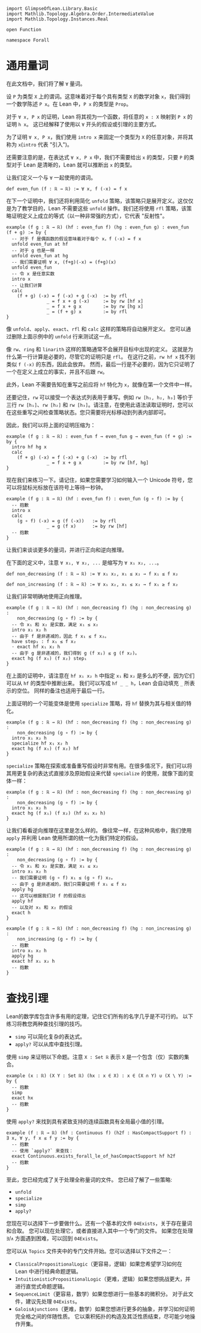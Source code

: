 ```lean
import GlimpseOfLean.Library.Basic
import Mathlib.Topology.Algebra.Order.IntermediateValue
import Mathlib.Topology.Instances.Real

open Function

namespace Forall
```

# 通用量词

在此文档中，我们将了解 `∀` 量词。

设 `P` 为类型 `X` 上的谓词。这意味着对于每个具有类型 `X` 的数学对象 `x`，我们得到一个数学陈述 `P x`。在 Lean 中，`P x` 的类型是 `Prop`。

对于 `∀ x, P x` 的证明，Lean 将其视为一个函数，将任意的 `x : X` 映射到 `P x` 的证明 `h x`。
这已经解释了使用以 `∀` 开头的假设或引理的主要方式。

为了证明 `∀ x, P x`，我们使用 `intro x` 来固定一个类型为 `X` 的任意对象，并将其称为 `x`(`intro` 代表 "引入")。

还需要注意的是，在表达式 `∀ x, P x` 中，我们不需要给出 `x` 的类型，只要 `P` 的类型对于 Lean 是清晰的，Lean 就可以推断出 `x` 的类型。

让我们定义一个与 `∀` 一起使用的谓词。

```lean
def even_fun (f : ℝ → ℝ) := ∀ x, f (-x) = f x
```

在下一个证明中，我们还将利用简化 `unfold` 策略，该策略只是展开定义。这仅仅是为了教学目的，Lean 不需要这些 `unfold` 操作。我们还将使用 `rfl` 策略，该策略证明定义上成立的等式（以一种非常强的方式），它代表 "反射性"。

```lean
example (f g : ℝ → ℝ) (hf : even_fun f) (hg : even_fun g) : even_fun (f + g) := by {
  -- 对于 f 是偶函数的假设意味着对于每个 x，f (-x) = f x
  unfold even_fun at hf
  -- 对于 g 也是一样
  unfold even_fun at hg
  -- 我们需要证明 ∀ x, (f+g)(-x) = (f+g)(x)
  unfold even_fun
  -- 令 x 是任意实数
  intro x
  -- 让我们计算
  calc
    (f + g) (-x) = f (-x) + g (-x)  := by rfl
               _ = f x + g (-x)     := by rw [hf x]
               _ = f x + g x        := by rw [hg x]
               _ = (f + g) x        := by rfl
}
```

像 `unfold`、`apply`、`exact`、`rfl` 和 `calc` 这样的策略将自动展开定义。
您可以通过删除上面示例中的 `unfold` 行来测试这一点。

像 `rw`、`ring` 和 `linarith` 这样的策略通常不会展开目标中出现的定义。
这就是为什么第一行计算是必要的，尽管它的证明只是 `rfl`。
在这行之前，`rw hf x` 找不到类似 `f (-x)` 的东西，因此会放弃。
然而，最后一行是不必要的，因为它只证明了一个在定义上成立的事实，并且不后跟 `rw`。

此外，Lean 不需要告知在重写之前应将 `hf` 特化为 `x`，就像在第一个文件中一样。

还要记住，`rw` 可以接受一个表达式列表用于重写。例如 `rw [h₁, h₂, h₃]` 等价于三行 `rw [h₁]`、`rw [h₂]` 和 `rw [h₃]`。请注意，在使用此语法读取证明时，您可以在这些重写之间检查策略状态。您只需要将光标移动到列表内部即可。

因此，我们可以将上面的证明压缩为：

```lean
example (f g : ℝ → ℝ) : even_fun f → even_fun g → even_fun (f + g) := by {
  intro hf hg x
  calc
    (f + g) (-x) = f (-x) + g (-x)  := by rfl
               _ = f x + g x        := by rw [hf, hg]
}
```

现在我们来练习一下。请记住，如果您需要学习如何输入一个 Unicode 符号，您可以将鼠标光标放在该符号上等待一秒钟。

```lean
example (f g : ℝ → ℝ) (hf : even_fun f) : even_fun (g ∘ f) := by {
  -- 抱歉
  intro x
  calc
    (g ∘ f) (-x) = g (f (-x))   := by rfl
               _ = g (f x)      := by rw [hf]
  -- 抱歉
}
```

让我们来谈谈更多的量词，并进行正向和逆向推理。

在下面的定义中，注意 `∀ x₁, ∀ x₂, ...` 是缩写为 `∀ x₁ x₂, ...`。

```lean
def non_decreasing (f : ℝ → ℝ) := ∀ x₁ x₂, x₁ ≤ x₂ → f x₁ ≤ f x₂

def non_increasing (f : ℝ → ℝ) := ∀ x₁ x₂, x₁ ≤ x₂ → f x₁ ≥ f x₂
```

让我们非常明确地使用正向推理。

```lean
example (f g : ℝ → ℝ) (hf : non_decreasing f) (hg : non_decreasing g) :
    non_decreasing (g ∘ f) := by {
  -- 令 x₁ 和 x₂ 是实数，满足 x₁ ≤ x₂
  intro x₁ x₂ h
  -- 由于 f 是非递减的，因此 f x₁ ≤ f x₂。
  have step₁ : f x₁ ≤ f x₂
  · exact hf x₁ x₂ h
  -- 由于 g 是非递减的，我们得到 g (f x₁) ≤ g (f x₂)。
  exact hg (f x₁) (f x₂) step₁
}
```

在上面的证明中，请注意在 `hf x₁ x₂ h` 中指定 `x₁` 和 `x₂` 是多么的不便，因为它们可以从 `hf` 的类型中推断出来。
我们可以写成 `hf _ _ h`，Lean 会自动填充 `_` 所表示的空位。
同样的备注也适用于最后一行。

上面证明的一个可能变体是使用 `specialize` 策略，将 `hf` 替换为其与相关值的特化。

```lean
example (f g : ℝ → ℝ) (hf : non_decreasing f) (hg : non_decreasing g) :
    non_decreasing (g ∘ f) := by {
  intro x₁ x₂ h
  specialize hf x₁ x₂ h
  exact hg (f x₁) (f x₂) hf
}
```

`specialize` 策略在探索或准备重写假设时非常有用。在很多情况下，我们可以将其用更复杂的表达式直接涉及原始假设来代替 `specialize` 的使用，就像下面的变体一样：

```lean
example (f g : ℝ → ℝ) (hf : non_decreasing f) (hg : non_decreasing g) :
    non_decreasing (g ∘ f) := by {
  intro x₁ x₂ h
  exact hg (f x₁) (f x₂) (hf x₁ x₂ h)
}
```

让我们看看逆向推理在这里是怎么样的。
像往常一样，在这种风格中，我们使用 `apply` 并利用 Lean 使用所谓的统一化为我们特定的假设。

```lean
example (f g : ℝ → ℝ) (hf : non_decreasing f) (hg : non_decreasing g) :
    non_decreasing (g ∘ f) := by {
  -- 令 x₁ 和 x₂ 是实数，满足 x₁ ≤ x₂
  intro x₁ x₂ h
  -- 我们需要证明 (g ∘ f) x₁ ≤ (g ∘ f) x₂。
  -- 由于 g 是非递减的，我们只需要证明 f x₁ ≤ f x₂
  apply hg
  -- 这可以根据我们对 f 的假设得出
  apply hf
  -- 以及对 x₁ 和 x₂ 的假设
  exact h
}

example (f g : ℝ → ℝ) (hf : non_decreasing f) (hg : non_increasing g) :
    non_increasing (g ∘ f) := by {
  -- 抱歉
  intro x₁ x₂ h
  apply hg
  exact hf x₁ x₂ h
  -- 抱歉
}
```

# 查找引理

Lean的数学库包含许多有用的定理，记住它们所有的名字几乎是不可行的。
以下练习将教您两种查找引理的技巧。
* `simp` 可以简化复杂的表达式。
* `apply?` 可以从库中查找引理。

使用 `simp` 来证明以下命题。注意 `X : Set ℝ` 表示 `X` 是一个包含（仅）实数的集合。

```lean
example (x : ℝ) (X Y : Set ℝ) (hx : x ∈ X) : x ∈ (X ∩ Y) ∪ (X \ Y) := by {
  -- 抱歉
  simp
  exact hx
  -- 抱歉
}
```

使用 `apply?` 来找到具有紧致支持的连续函数具有全局最小值的引理。

```lean
example (f : ℝ → ℝ) (hf : Continuous f) (h2f : HasCompactSupport f) : ∃ x, ∀ y, f x ≤ f y := by {
  -- 抱歉
  -- 使用 `apply?` 来查找：
  exact Continuous.exists_forall_le_of_hasCompactSupport hf h2f
  -- 抱歉
}
```

至此，您已经完成了关于处理全称量词的文件。
您已经了解了一些策略:
* `unfold`
* `specialize`
* `simp`
* `apply?`

您现在可以选择下一步要做什么。还有一个基本的文件 `04Exists`，关于存在量词和合取。
您可以现在处理它，或者直接进入其中一个专门的文件。
如果您在处理 `∃`/`∧` 方面遇到困难，可以回到 `04Exists`。

您可以从 `Topics` 文件夹中的专门文件开始。您可以选择以下文件之一：
* `ClassicalPropositionalLogic`（更容易，逻辑）如果您希望学习如何在 Lean 中进行经典命题逻辑。
* `IntuitionisticPropositionalLogic`（更难，逻辑）如果您想挑战更大，并进行直觉式命题逻辑。
* `SequenceLimit`（更容易，数学）如果您想进行一些基本的微积分。
  对于此文件，建议先处理 `04Exists`。
* `GaloisAjunctions`（更难，数学）如果您想进行更多的抽象，并学习如何证明完全格之间的伴随性质。
  它以乘积拓扑的构造及其泛性质结束，尽可能少地操作开集。
